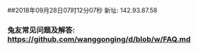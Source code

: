 ##2018年09月28日07时12分07秒 新址: 142.93.87.58
### 兔友常见问题及解答: https://github.com/wanggonging/d/blob/w/FAQ.md
